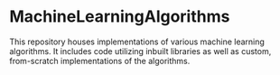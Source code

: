 # MachineLearningAlgorithms
This repository houses implementations of various machine learning algorithms. It includes code utilizing inbuilt libraries as well as custom, from-scratch implementations of the algorithms.

